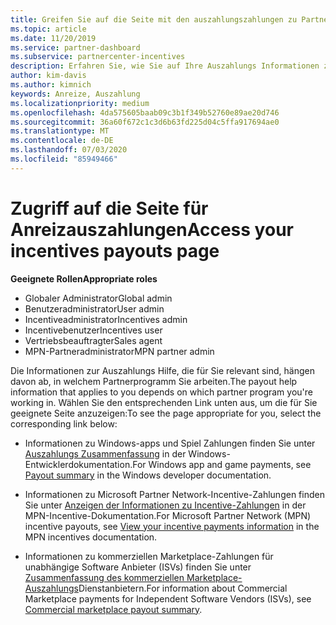 ```yaml
---
title: Greifen Sie auf die Seite mit den auszahlungszahlungen zu Partner Center
ms.topic: article
ms.date: 11/20/2019
ms.service: partner-dashboard
ms.subservice: partnercenter-incentives
description: Erfahren Sie, wie Sie auf Ihre Auszahlungs Informationen zugreifen. Dies gilt für Windows-APP-und Spiel Zahlungen sowie für MPN-Incentive-Auszahlungen.
author: kim-davis
ms.author: kimnich
keywords: Anreize, Auszahlung
ms.localizationpriority: medium
ms.openlocfilehash: 4da575605baab09c3b1f349b52760e89ae20d746
ms.sourcegitcommit: 36a60f672c1c3d6b63fd225d04c5ffa917694ae0
ms.translationtype: MT
ms.contentlocale: de-DE
ms.lasthandoff: 07/03/2020
ms.locfileid: "85949466"
---
```

# <a name="access-your-incentives-payouts-page"></a><span data-ttu-id="e62df-105">Zugriff auf die Seite für Anreizauszahlungen</span><span class="sxs-lookup"><span data-stu-id="e62df-105">Access your incentives payouts page</span></span>

<span data-ttu-id="e62df-106">**Geeignete Rollen**</span><span class="sxs-lookup"><span data-stu-id="e62df-106">**Appropriate roles**</span></span>
-   <span data-ttu-id="e62df-107">Globaler Administrator</span><span class="sxs-lookup"><span data-stu-id="e62df-107">Global admin</span></span>
-   <span data-ttu-id="e62df-108">Benutzeradministrator</span><span class="sxs-lookup"><span data-stu-id="e62df-108">User admin</span></span>
-   <span data-ttu-id="e62df-109">Incentiveadministrator</span><span class="sxs-lookup"><span data-stu-id="e62df-109">Incentives admin</span></span>
-   <span data-ttu-id="e62df-110">Incentivebenutzer</span><span class="sxs-lookup"><span data-stu-id="e62df-110">Incentives user</span></span>
-   <span data-ttu-id="e62df-111">Vertriebsbeauftragter</span><span class="sxs-lookup"><span data-stu-id="e62df-111">Sales agent</span></span>
-   <span data-ttu-id="e62df-112">MPN-Partneradministrator</span><span class="sxs-lookup"><span data-stu-id="e62df-112">MPN partner admin</span></span>

<span data-ttu-id="e62df-113">Die Informationen zur Auszahlungs Hilfe, die für Sie relevant sind, hängen davon ab, in welchem Partnerprogramm Sie arbeiten.</span><span class="sxs-lookup"><span data-stu-id="e62df-113">The payout help information that applies to you depends on which partner program you're working in.</span></span> <span data-ttu-id="e62df-114">Wählen Sie den entsprechenden Link unten aus, um die für Sie geeignete Seite anzuzeigen:</span><span class="sxs-lookup"><span data-stu-id="e62df-114">To see the page appropriate for you, select the corresponding link below:</span></span>

- <span data-ttu-id="e62df-115">Informationen zu Windows-apps und Spiel Zahlungen finden Sie unter [Auszahlungs Zusammenfassung](https://docs.microsoft.com/windows/uwp/publish/payout-summary) in der Windows-Entwicklerdokumentation.</span><span class="sxs-lookup"><span data-stu-id="e62df-115">For Windows app and game payments, see [Payout summary](https://docs.microsoft.com/windows/uwp/publish/payout-summary) in the Windows developer documentation.</span></span>

- <span data-ttu-id="e62df-116">Informationen zu Microsoft Partner Network-Incentive-Zahlungen finden Sie unter [Anzeigen der Informationen zu Incentive-Zahlungen](understand-incentive-payouts.md) in der MPN-Incentive-Dokumentation.</span><span class="sxs-lookup"><span data-stu-id="e62df-116">For Microsoft Partner Network (MPN) incentive payouts, see [View your incentive payments information](understand-incentive-payouts.md) in the MPN incentives documentation.</span></span>

- <span data-ttu-id="e62df-117">Informationen zu kommerziellen Marketplace-Zahlungen für unabhängige Software Anbieter (ISVs) finden Sie unter [Zusammenfassung des kommerziellen Marketplace-Auszahlungs](https://docs.microsoft.com/azure/marketplace/partner-center-portal/payout-summary)Dienstanbietern.</span><span class="sxs-lookup"><span data-stu-id="e62df-117">For information about Commercial Marketplace payments for Independent Software Vendors (ISVs), see [Commercial marketplace payout summary](https://docs.microsoft.com/azure/marketplace/partner-center-portal/payout-summary).</span></span>
